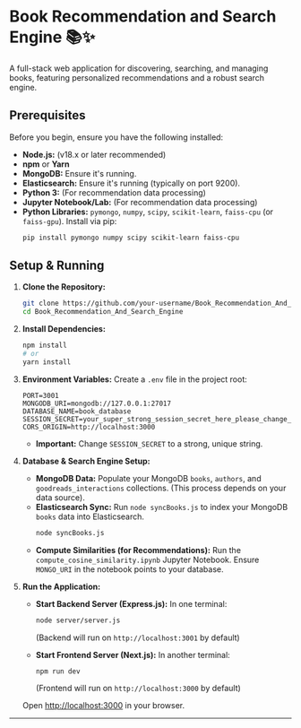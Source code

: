 # Book Recommendation and Search Engine 📚✨

A full-stack web application for discovering, searching, and managing books, featuring personalized recommendations and a robust search engine.

## Prerequisites

Before you begin, ensure you have the following installed:
*   **Node.js:** (v18.x or later recommended)
*   **npm** or **Yarn**
*   **MongoDB:** Ensure it's running.
*   **Elasticsearch:** Ensure it's running (typically on port 9200).
*   **Python 3:** (For recommendation data processing)
*   **Jupyter Notebook/Lab:** (For recommendation data processing)
*   **Python Libraries:** `pymongo`, `numpy`, `scipy`, `scikit-learn`, `faiss-cpu` (or `faiss-gpu`). Install via pip:
    ```bash
    pip install pymongo numpy scipy scikit-learn faiss-cpu
    ```

## Setup & Running

1.  **Clone the Repository:**
    ```bash
    git clone https://github.com/your-username/Book_Recommendation_And_Search_Engine.git
    cd Book_Recommendation_And_Search_Engine
    ```

2.  **Install Dependencies:**
    ```bash
    npm install
    # or
    yarn install
    ```

3.  **Environment Variables:**
    Create a `.env` file in the project root:
    ```env
    PORT=3001
    MONGODB_URI=mongodb://127.0.0.1:27017
    DATABASE_NAME=book_database
    SESSION_SECRET=your_super_strong_session_secret_here_please_change_me
    CORS_ORIGIN=http://localhost:3000
    ```
    *   **Important:** Change `SESSION_SECRET` to a strong, unique string.

4.  **Database & Search Engine Setup:**
    *   **MongoDB Data:** Populate your MongoDB `books`, `authors`, and `goodreads_interactions` collections. (This process depends on your data source).
    *   **Elasticsearch Sync:** Run `node syncBooks.js` to index your MongoDB `books` data into Elasticsearch.
        ```bash
        node syncBooks.js
        ```
    *   **Compute Similarities (for Recommendations):**
        Run the `compute_cosine_similarity.ipynb` Jupyter Notebook. Ensure `MONGO_URI` in the notebook points to your database.

5.  **Run the Application:**

    *   **Start Backend Server (Express.js):**
        In one terminal:
        ```bash
        node server/server.js
        ```
        (Backend will run on `http://localhost:3001` by default)

    *   **Start Frontend Server (Next.js):**
        In another terminal:
        ```bash
        npm run dev
        ```
        (Frontend will run on `http://localhost:3000` by default)

    Open [http://localhost:3000](http://localhost:3000) in your browser.

---
